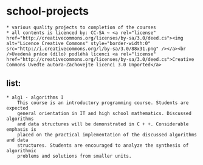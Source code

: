school-projects
===============

    * various quality projects to completion of the courses
    * all contents is licenced by: CC-SA ~ <a rel="license" href="http://creativecommons.org/licenses/by-sa/3.0/deed.cs"><img alt="Licence Creative Commons" style="border-width:0" src="http://i.creativecommons.org/l/by-sa/3.0/88x31.png" /></a><br />Uvedená práce (dílo) podléhá licenci <a rel="license" href="http://creativecommons.org/licenses/by-sa/3.0/deed.cs">Creative Commons Uveďte autora-Zachovejte licenci 3.0 Unported</a>

list:
-----

    * alg1 - algorithms I
        This course is an introductory programming course. Students are expected
        general orientation in IT and high school mathematics. Discussed algorithms
        and data structures will be demonstrated in C + +. Considerable emphasis is
        placed on the practical implementation of the discussed algorithms and data
        structures. Students are encouraged to analyze the synthesis of algorithmic
        problems and solutions from smaller units.
